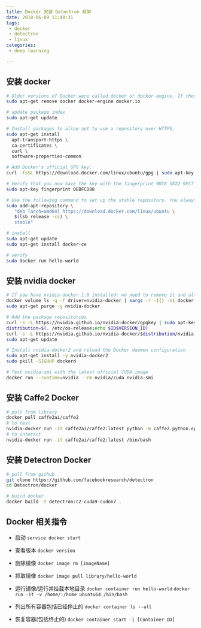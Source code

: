 ```yaml
---
title: Docker 安装 Detectron 框架
date: 2018-06-09 11:48:31
tags:
 - docker
 - detectron
 - linux
categories:
 - deep learning

---
```


## 安装 docker
```bash
# Older versions of Docker were called docker or docker-engine. If these are installed, uninstall them; The contents of /var/lib/docker/, including images, containers, volumes, and networks, are preserved. The Docker CE package is now called docker-ce.
sudo apt-get remove docker docker-engine docker.io

# update package index
sudo apt-get update

# Install packages to allow apt to use a repository over HTTPS:
sudo apt-get install 
  apt-transport-https \
  ca-certificates \
  curl \
  software-properties-common

# Add Docker's official GPG key:
curl -fsSL https://download.docker.com/linux/ubuntu/gpg | sudo apt-key add -

# Verify that you now have the key with the fingerprint 9DC8 5822 9FC7 DD38 854A E2D8 8D81 803C 0EBF CD88, by searching for the last 8 characters of the fingerprint.
sudo apt-key fingerprint 0EBFCD88

# Use the following command to set up the stable repository. You always need the stable repository, even if you want to install builds from the edge or test repositories as well. To add the edge or test repository, add the word edge or test (or both) after the word stable in the commands below.
sudo add-apt-repository \
   "deb [arch=amd64] https://download.docker.com/linux/ubuntu \
   $(lsb_release -cs) \
   stable"

# install
sudo apt-get update
sudo apt-get install docker-ce

# verify
sudo docker run hello-world
```

## 安装 nvidia docker
```bash
# If you have nvidia-docker 1.0 installed: we need to remove it and all existing GPU containers
docker volume ls -q -f driver=nvidia-docker | xargs -r -I{} -n1 docker ps -q -a -f volume={} | xargs -r docker rm -f
sudo apt-get purge -y nvidia-docker

# Add the package repositories
curl -s -L https://nvidia.github.io/nvidia-docker/gpgkey | sudo apt-key add -
distribution=$(. /etc/os-release;echo $ID$VERSION_ID)
curl -s -L https://nvidia.github.io/nvidia-docker/$distribution/nvidia-docker.list | sudo tee /etc/apt/sources.list.d/nvidia-docker.list
sudo apt-get update

# Install nvidia-docker2 and reload the Docker daemon configuration
sudo apt-get install -y nvidia-docker2
sudo pkill -SIGHUP dockerd

# Test nvidia-smi with the latest official CUDA image
docker run --runtime=nvidia --rm nvidia/cuda nvidia-smi
```

## 安装 Caffe2 Docker
```bash
# pull from library
docker pull caffe2ai/caffe2
# to test
nvidia-docker run -it caffe2ai/caffe2:latest python -m caffe2.python.operator_test.relu_op_test
# to interact
nvidia-docker run -it caffe2ai/caffe2:latest /bin/bash
```

## 安装 Detectron Docker
```bash
# pull from github
git clone https://github.com/facebookresearch/detectron
cd Detectron/docker

# build docker
docker build -t detectron:c2-cuda9-cudnn7 .
```

## Docker 相关指令
- 启动 
`service docker start`

- 查看版本 
`docker version`

- 删除镜像 
`docker image rm [imageName]`

- 抓取镜像 
`docker image pull library/hello-world`

- 运行镜像/运行并挂载本地目录
`docker container run hello-world`
`docker run -it -v /home/:/home ubuntu64 /bin/bash`

- 列出所有容器包括已经停止的
`docker container ls --all`

- 恢复容器(包括终止的)
`docker container start -i [Container-ID]`